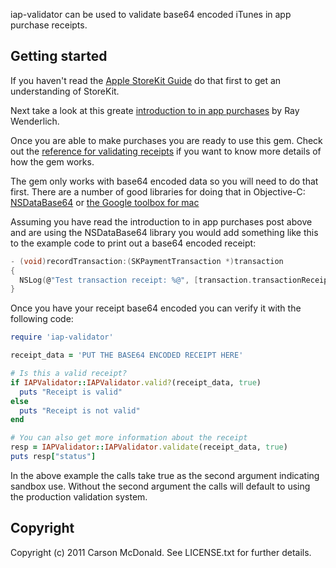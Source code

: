 iap-validator can be used to validate base64 encoded iTunes in app purchase receipts.

## Getting started

If you haven't read the [Apple StoreKit Guide](http://developer.apple.com/library/mac/#documentation/NetworkingInternet/Conceptual/StoreKitGuide/Introduction/Introduction.html) do that first to get an understanding of StoreKit.

Next take a look at this greate [introduction to in app purchases](http://www.raywenderlich.com/2797/introduction-to-in-app-purchases) by Ray Wenderlich.

Once you are able to make purchases you are ready to use this gem. Check out the [reference for validating receipts](http://developer.apple.com/library/ios/#documentation/NetworkingInternet/Conceptual/StoreKitGuide/VerifyingStoreReceipts/VerifyingStoreReceipts.html) if you want to know more details of how the gem works.

The gem only works with base64 encoded data so you will need to do that first. There are a number of good libraries for doing that in Objective-C: [NSDataBase64](https://github.com/reklis/NSDataBase64) or [the Google toolbox for mac](http://code.google.com/p/google-toolbox-for-mac/)

Assuming you have read the introduction to in app purchases post above and are using the NSDataBase64 library you would add something like this to the example code to print out a base64 encoded receipt:

``` C
- (void)recordTransaction:(SKPaymentTransaction *)transaction
{
  NSLog(@"Test transaction receipt: %@", [transaction.transactionReceipt base64EncodedString]);
}
```

Once you have your receipt base64 encoded you can verify it with the following code:

``` rb
require 'iap-validator'

receipt_data = 'PUT THE BASE64 ENCODED RECEIPT HERE'

# Is this a valid receipt?
if IAPValidator::IAPValidator.valid?(receipt_data, true)
  puts "Receipt is valid"
else
  puts "Receipt is not valid"
end

# You can also get more information about the receipt
resp = IAPValidator::IAPValidator.validate(receipt_data, true)
puts resp["status"]
```

In the above example the calls take true as the second argument indicating sandbox use. Without the second argument the calls will default to using the production validation system.

## Copyright

Copyright (c) 2011 Carson McDonald. See LICENSE.txt for further details.

